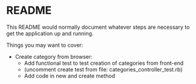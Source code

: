 # README

This README would normally document whatever steps are necessary to get the
application up and running.

Things you may want to cover:

- Create category from browser:
    - Add functional test to test creation of categories from front-end
    - (uncomment create test from file: categories_controller_test.rb)
    - Add code in new and create method






 